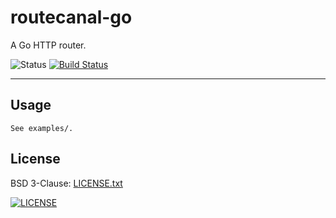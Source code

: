 # routecanal-go

A Go HTTP router.

![Status](https://img.shields.io/badge/status-stable-green.svg)
[![Build Status](https://travis-ci.org/russmack/routecanal-go.svg?branch=master)](https://travis-ci.org/russmack/routecanal-go)

---

## Usage
```
See examples/.
```

## License
BSD 3-Clause: [LICENSE.txt](LICENSE.txt)

[<img alt="LICENSE" src="http://img.shields.io/pypi/l/Django.svg?style=flat-square"/>](LICENSE.txt)
